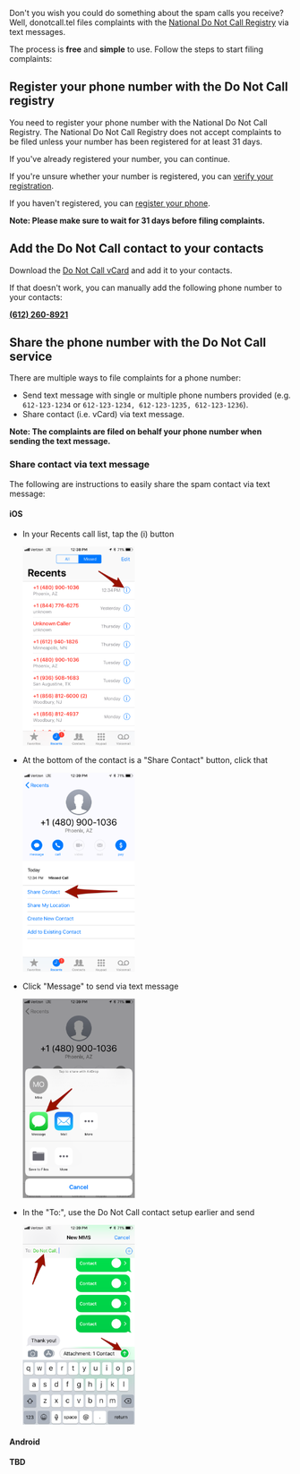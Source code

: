 Don't you wish you could do something about the spam calls you receive? Well, donotcall.tel files complaints with the [National Do Not Call Registry](https://www.donotcall.gov/) via text messages.

The process is **free** and **simple** to use. Follow the steps to start filing complaints:

## Register your phone number with the Do Not Call registry

You need to register your phone number with the National Do Not Call Registry. The National Do Not Call Registry does not accept complaints to be filed unless your number has been registered for at least 31 days.

If you've already registered your number, you can continue.

If you're unsure whether your number is registered, you can [verify your registration](https://www.donotcall.gov/confirm/conf.aspx).

If you haven't registered, you can [register your phone](https://www.donotcall.gov/register/reg.aspx).

**Note: Please make sure to wait for 31 days before filing complaints.**

## Add the Do Not Call contact to your contacts

Download the [Do Not Call vCard](./donotcall.vcf) and add it to your contacts.

If that doesn't work, you can manually add the following phone number to your contacts:

**[(612) 260-8921](tel:16122608921)**

## Share the phone number with the Do Not Call service

There are multiple ways to file complaints for a phone number:

* Send text message with single or multiple phone numbers provided (e.g. `612-123-1234` or `612-123-1234, 612-123-1235, 612-123-1236`).
* Share contact (i.e. vCard) via text message.

**Note: The complaints are filed on behalf your phone number when sending the text message.**

### Share contact via text message

The following are instructions to easily share the spam contact via text message:

#### iOS

* In your Recents call list, tap the (i) button

  <a href="ios-recents-call-list.png" title="Click to view Recents call list"><img src="ios-recents-call-list.png" alt="Recents call list" width="200px"/></a>

* At the bottom of the contact is a "Share Contact" button, click that

  <a href="ios-share-contact.png" title="Click to view Share contact"><img src="ios-share-contact.png" alt="Share contact" width="200px"/></a>

* Click "Message" to send via text message

  <a href="ios-share-via-message.png" title="Click to view Share contact via message"><img src="ios-share-via-message.png" alt="Share contact via message" width="200px"/></a>

* In the "To:", use the Do Not Call contact setup earlier and send

  <a href="ios-send-via-message.png" title="Click to view Send contact via message"><img src="ios-send-via-message.png" alt="Send contact via message" width="200px"/></a>

#### Android

**TBD**
